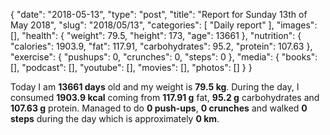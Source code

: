 {
    "date": "2018-05-13",
    "type": "post",
    "title": "Report for Sunday 13th of May 2018",
    "slug": "2018\/05\/13",
    "categories": [
        "Daily report"
    ],
    "images": [],
    "health": {
        "weight": 79.5,
        "height": 173,
        "age": 13661
    },
    "nutrition": {
        "calories": 1903.9,
        "fat": 117.91,
        "carbohydrates": 95.2,
        "protein": 107.63
    },
    "exercise": {
        "pushups": 0,
        "crunches": 0,
        "steps": 0
    },
    "media": {
        "books": [],
        "podcast": [],
        "youtube": [],
        "movies": [],
        "photos": []
    }
}

Today I am <strong>13661 days</strong> old and my weight is <strong>79.5 kg</strong>. During the day, I consumed <strong>1903.9 kcal</strong> coming from <strong>117.91 g</strong> fat, <strong>95.2 g</strong> carbohydrates and <strong>107.63 g</strong> protein. Managed to do <strong>0 push-ups</strong>, <strong>0 crunches</strong> and walked <strong>0 steps</strong> during the day which is approximately <strong>0 km</strong>.